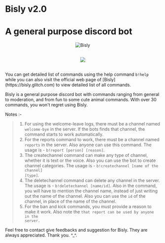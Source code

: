 Bisly v2.0
=====
# A general purpose discord bot
<p align="center">
  <img src="https://discordbots.org/api/widget/496198253193461792.svg" alt="Bisly" />
<br><br>
<p align="center">
  <img src="https://forthebadge.com/images/badges/made-with-javascript.svg" />
<br><br>

<p>You can get detailed list of commands using the help command <code>b!help</code> while you can also visit the official web page of [Bisly](https://bisly.glitch.com) to view detailed list of all commands.</p>

<p>Bisly is a general purpose discord bot with commands ranging from general to moderation, and from fun to some cute animal commands. With over 30 commands, you won't regret using Bisly.</p>

Notes :-
>1) For using the welcome-leave logs, there must be a channel named <code>welcome-bye</code> in the server. If the bots finds that channel, the command starts to work automatically.
>2) For the reports command to work, there must be a channel named <code>reports</code> in the server. Also anyone can use this command. The usage is - <code>b!report [person] [reason]</code>.
>3) The createchannel command can make any type of channel, whether it is text or the voice. Also you can use the bot to create channel categories. The usage is - <code>b!createchannel [name of the channel] [type]</code>.
>4) The deletechannel command can delete any channel in the server. The usage is - <code>b!deletechannel [name/id]</code>. Also in the command, you will have to mention the channel name, instead of just writing out the name of the channel. Also you can use the <code>id</code> of the channel, in place of the name of the channel.
>5) For the ban and kick commands, you must provide a reason to make it work. Also note the <code>that report can be used by anyone in the server.</code>

<p>Feel free to contact give feedbacks and suggestion for Bisly. They are always appreciated. Thank you. ^_^.

